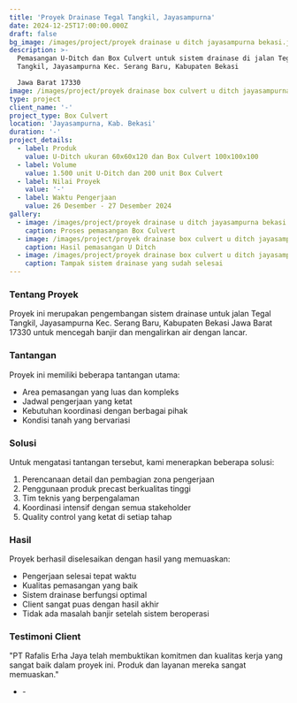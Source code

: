 ```yaml
---
title: 'Proyek Drainase Tegal Tangkil, Jayasampurna'
date: 2024-12-25T17:00:00.000Z
draft: false
bg_image: /images/project/proyek drainase u ditch jayasampurna bekasi.jpeg
description: >-
  Pemasangan U-Ditch dan Box Culvert untuk sistem drainase di jalan Tegal
  Tangkil, Jayasampurna Kec. Serang Baru, Kabupaten Bekasi

  Jawa Barat 17330
image: /images/project/proyek drainase box culvert u ditch jayasampurna.jpeg
type: project
client_name: '-'
project_type: Box Culvert
location: 'Jayasampurna, Kab. Bekasi'
duration: '-'
project_details:
  - label: Produk
    value: U-Ditch ukuran 60x60x120 dan Box Culvert 100x100x100
  - label: Volume
    value: 1.500 unit U-Ditch dan 200 unit Box Culvert
  - label: Nilai Proyek
    value: '-'
  - label: Waktu Pengerjaan
    value: 26 Desember - 27 Desember 2024
gallery:
  - image: /images/project/proyek drainase u ditch jayasampurna bekasi.jpeg
    caption: Proses pemasangan Box Culvert
  - image: /images/project/proyek drainase box culvert u ditch jayasampurna.jpeg
    caption: Hasil pemasangan U Ditch
  - image: /images/project/proyek drainase box culvert u ditch jayasampurna.jpeg
    caption: Tampak sistem drainase yang sudah selesai
---
```


### Tentang Proyek

Proyek ini merupakan pengembangan sistem drainase untuk  jalan Tegal Tangkil, Jayasampurna Kec. Serang Baru, Kabupaten Bekasi Jawa Barat 17330 untuk mencegah banjir dan mengalirkan air dengan lancar.

### Tantangan

Proyek ini memiliki beberapa tantangan utama:

* Area pemasangan yang luas dan kompleks
* Jadwal pengerjaan yang ketat
* Kebutuhan koordinasi dengan berbagai pihak
* Kondisi tanah yang bervariasi

### Solusi

Untuk mengatasi tantangan tersebut, kami menerapkan beberapa solusi:

1. Perencanaan detail dan pembagian zona pengerjaan
2. Penggunaan produk precast berkualitas tinggi
3. Tim teknis yang berpengalaman
4. Koordinasi intensif dengan semua stakeholder
5. Quality control yang ketat di setiap tahap

### Hasil

Proyek berhasil diselesaikan dengan hasil yang memuaskan:

* Pengerjaan selesai tepat waktu
* Kualitas pemasangan yang baik
* Sistem drainase berfungsi optimal
* Client sangat puas dengan hasil akhir
* Tidak ada masalah banjir setelah sistem beroperasi

### Testimoni Client

"PT Rafalis Erha Jaya telah membuktikan komitmen dan kualitas kerja yang sangat baik dalam proyek ini. Produk dan layanan mereka sangat memuaskan."

* \-
